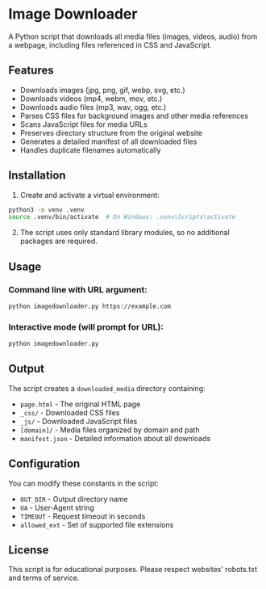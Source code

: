 # Image Downloader

A Python script that downloads all media files (images, videos, audio) from a webpage, including files referenced in CSS and JavaScript.

## Features

- Downloads images (jpg, png, gif, webp, svg, etc.)
- Downloads videos (mp4, webm, mov, etc.)
- Downloads audio files (mp3, wav, ogg, etc.)
- Parses CSS files for background images and other media references
- Scans JavaScript files for media URLs
- Preserves directory structure from the original website
- Generates a detailed manifest of all downloaded files
- Handles duplicate filenames automatically

## Installation

1. Create and activate a virtual environment:
```bash
python3 -m venv .venv
source .venv/bin/activate  # On Windows: .venv\Scripts\activate
```

2. The script uses only standard library modules, so no additional packages are required.

## Usage

### Command line with URL argument:
```bash
python imagedownloader.py https://example.com
```

### Interactive mode (will prompt for URL):
```bash
python imagedownloader.py
```

## Output

The script creates a `downloaded_media` directory containing:
- `page.html` - The original HTML page
- `_css/` - Downloaded CSS files
- `_js/` - Downloaded JavaScript files
- `[domain]/` - Media files organized by domain and path
- `manifest.json` - Detailed information about all downloads

## Configuration

You can modify these constants in the script:
- `OUT_DIR` - Output directory name
- `UA` - User-Agent string
- `TIMEOUT` - Request timeout in seconds
- `allowed_ext` - Set of supported file extensions

## License

This script is for educational purposes. Please respect websites' robots.txt and terms of service.